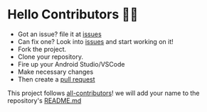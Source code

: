 # Hello Contributors 🤗💙

 - Got an issue? file it at [issues](https://github.com/SirusCodes/morphing_text/issues)
 - Can fix one? Look into [issues](https://github.com/SirusCodes/morphing_text/issues) and start working on it!
 - Fork the project.
 - Clone your repository.
 - Fire up your Android Studio/VSCode 
 - Make necessary changes
 - Then create a [pull request](https://github.com/SirusCodes/morphing_text/pulls)

 This project follows [all-contributors](https://github.com/all-contributors/all-contributors)! we will add your name to the repository's [README.md](https://github.com/SirusCodes/morphing_text/blob/master/README.md)
 
